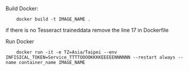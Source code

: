 Build Docker:
```
    docker build -t IMAGE_NAME .
```
if there is no Tesseract traineddata remove the line 17 in Dockerfile

Run Docker
```
    docker run -it -e TZ=Asia/Taipei --env INFISICAL_TOKEN=Service_TTTTOOOOKKKKEEEEENNNNNN --restart always --name container_name IMAGE_NAME
```